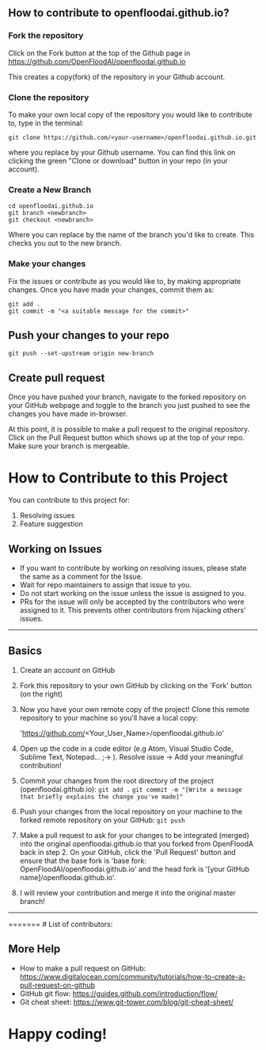 ## How to contribute to openfloodai.github.io?

### Fork the repository
Click on the Fork button at the top of the Github page in https://github.com/OpenFloodAI/openfloodai.github.io

This creates a copy(fork) of the repository in your Github account.

### Clone the repository
To make your own local copy of the repository you would like to contribute to, type in the terminal:

```
git clone https://github.com/<your-username>/openfloodai.github.io.git
```

where you replace <your-username> by your Github username. You can find this link on clicking the green "Clone or download" button in your repo (in your account).


### Create a New Branch
```
cd openfloodai.github.io
git branch <newbranch>
git checkout <newbranch>
```
Where you can replace <newbranch> by the name of the branch you'd like to create.
This checks you out to the new branch.

### Make your changes
Fix the issues or contribute as you would like to, by making appropriate changes.
Once you have made your changes, commit them as:
```
git add .
git commit -m "<a suitable message for the commit>"
```


## Push your changes to your repo
```
git push --set-upstream origin new-branch
```


## Create pull request
Once you have pushed your branch, navigate to the forked repository on your GitHub webpage and toggle to the branch you just pushed to see the changes you have made in-browser.

At this point, it is possible to make a pull request to the original repository. Click on the Pull Request button which shows up at the top of your repo. Make sure your branch is mergeable.

# How to Contribute to this Project

You can contribute to this project for:
1. Resolving issues
2. Feature suggestion


## Working on Issues ##

- If you want to contribute by working on resolving issues, please state the same as a comment for the Issue.
- Wait for repo maintainers to assign that issue to you.
- Do not start working on the issue unless the issue is assigned to you.
- PRs for the issue will only be accepted by the contributors who were assigned to it. This prevents other contributors from hijacking others' issues.

<hr/>

## Basics ##
1. Create an account on GitHub

2. Fork this repository to your own GitHub by clicking on the 'Fork' button (on the right)

3. Now you have your own remote copy of the project! Clone this remote repository to your machine so you'll have a local copy:

   'https://github.com/<Your_User_Name>/openfloodai.github.io'

4. Open up the code in a code editor (e.g Atom, Visual Studio Code, Sublime Text, Notepad... ;-> ). Resolve issue -> Add your meaningful
   contribution!

5. Commit your changes from the root directory of the project (openfloodai.github.io):
   `git add .`
   `git commit -m "[Write a message that briefly explains the change you've made]"`

6. Push your changes from the local repository on your machine to the forked remote repository on your GitHub:
   `git push`

7. Make a pull request to ask for your changes to be integrated (merged) into the original openfloodai.github.io that you forked
   from OpenFloodA back in step 2. On your GitHub, click the 'Pull Request' button and ensure that the base fork is 'base
   fork: OpenFloodAI/openfloodai.github.io' and the head fork is '[your GitHub name]/openfloodai.github.io'.

8. I will review your contribution and merge it into the original master branch!


<hr/>
=======
# List of contributors:
 

## More Help

- How to make a pull request on GitHub: https://www.digitalocean.com/community/tutorials/how-to-create-a-pull-request-on-github
- GitHub git flow: https://guides.github.com/introduction/flow/
- Git cheat sheet: https://www.git-tower.com/blog/git-cheat-sheet/

# Happy coding!

